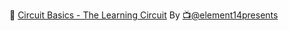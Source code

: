 
:round_pushpin: [Circuit Basics - The Learning Circuit](https://www.youtube.com/watch?v=iZYedWOERN0&list=PLwO8CTSLTkii9S_vhEOsyJ17RI3jjBZ95) By [:tv:@element14presents](https://www.youtube.com/@element14presents)

